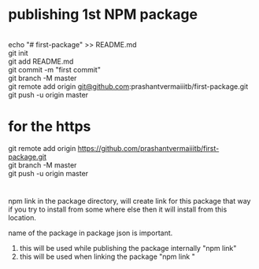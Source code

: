 # publishing 1st NPM package

<br>echo "# first-package" >> README.md
<br>git init
<br>git add README.md
<br>git commit -m "first commit"
<br>git branch -M master
<br>git remote add origin git@github.com:prashantvermaiiitb/first-package.git
<br>git push -u origin master

# for the https 

git remote add origin https://github.com/prashantvermaiiitb/first-package.git
<br>git branch -M master
<br>git push -u origin master

# 

npm link in the package directory, will create link for this package that way if you try to install 
from some where else then it will install from this location.

name of the package in package json is important.

1. this will be used while publishing the package internally "npm link" 
2. this will be used when linking the package "npm link <name of the package>"
